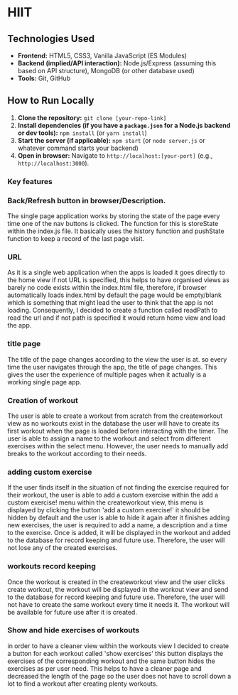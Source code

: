 # HIIT 

## Technologies Used

* **Frontend:** HTML5, CSS3, Vanilla JavaScript (ES Modules)
* **Backend (implied/API interaction):** Node.js/Express (assuming this based on API structure), MongoDB (or other database used)
* **Tools:** Git, GitHub

## How to Run Locally

1.  **Clone the repository:**
    `git clone [your-repo-link]`
2.  **Install dependencies (if you have a `package.json` for a Node.js backend or dev tools):**
    `npm install` (or `yarn install`)
3.  **Start the server (if applicable):**
    `npm start` (or `node server.js` or whatever command starts your backend)
4.  **Open in browser:** Navigate to `http://localhost:[your-port]` (e.g., `http://localhost:3000`).


### Key features

### Back/Refresh button in browser/Description.
The single page application works by storing the state of the page every time one of the nav buttons is clicked. The function for this is storeState within the index.js file. It basically uses the history function and pushState function to keep a record of the last page visit. 


### URL
As it is a single web application when the apps is loaded it goes directly to the home view if not URL is specified, this helps to have organised views as barely no code exists within the index.html file, therefore, if browser automatically loads index.html by default the page would be empty/blank which is something that might lead the user to think that the app is not loading. Consequently, I decided to create a function called readPath to read the url and if not path is specified it would return home view and load the app.

### title page
The title of the page changes according to the view the user is at. so every time the user navigates through the app, the title of page changes. This gives the user the experience of multiple pages when it actually is a working single page app.

### Creation of workout
The user is able to create a workout from scratch from the createworkout view as no workouts exist in the database the user will have to create its first workout when the page is loaded before interacting with the timer. The user is able to assign a name to the workout and select from different exercises within the select menu. However, the user needs to manually add breaks to the workout according to their needs.

### adding custom exercise
If the user finds itself in the situation of not finding the exercise required for their workout, the user is able to add a custom exercise within the add a custom exercise! menu within the createworkout view, this menu is displayed by clicking the button 'add a custom exercise!' it should be hidden by default and the user is able to hide it again after it finishes adding new exercises, the user is required to add a name, a description and a time to the exercise. Once is added, it will be displayed in the workout and added to the database for record keeping and future use. Therefore, the user will not lose any of the created exercises.

### workouts record keeping
Once the workout is created in the createworkout view and the user clicks create workout, the workout will be displayed in the workout view and send to the database for record keeping and future use. Therefore, the user will not have to create the same workout every time it needs it. The workout will be available for future use after it is created.

### Show and hide exercises of workouts
in order to have a cleaner view within the workouts view I decided to create a button for each workout called 'show exercises' this button displays the exercises of the corresponding workout and the same button hides the exercises as per user need. This helps to have a cleaner page and decreased the length of the page so the user does not have to scroll down a lot to find a workout after creating plenty workouts.
